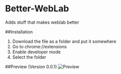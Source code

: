 # Better-WebLab
Adds stuff that makes weblab better

##Installation
1. Download the file as a folder and put it somewhere
2. Go to chrome://extensions
3. Enable developer mode
4. Select the folder

##Preview (Version 0.0.1)
![Preview](https://i.imgur.com/vxbuiED.png)
